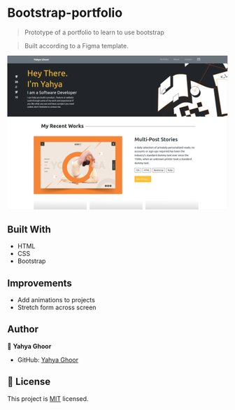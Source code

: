 # Bootstrap-portfolio

> Prototype of a portfolio to learn to use bootstrap

> Built according to a Figma template.

![screenshot](images/webiste-screenshot.png)

## Built With

- HTML
- CSS
- Bootstrap

## Improvements

- Add animations to projects
- Stretch form across screen

## Author

👤 **Yahya Ghoor**

- GitHub: [Yahya Ghoor](https://github.com/yghoor)

## 📝 License

This project is [MIT](./LICENSE) licensed.
